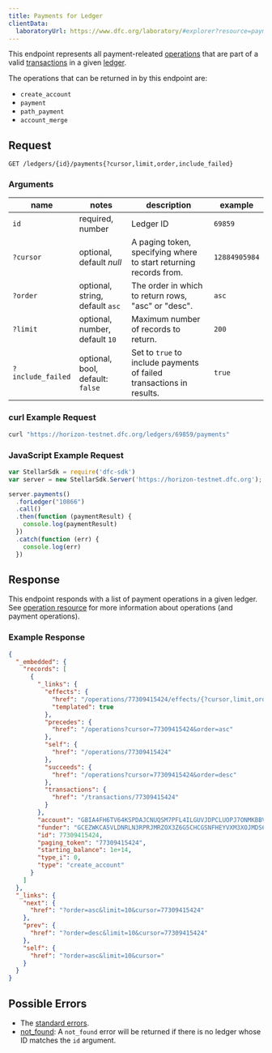 ```yaml
---
title: Payments for Ledger
clientData:
  laboratoryUrl: https://www.dfc.org/laboratory/#explorer?resource=payments&endpoint=for_ledger
---
```


This endpoint represents all payment-releated [operations](../resources/operation.md) that are part of a valid [transactions](../resources/transaction.md) in a given [ledger](../resources/ledger.md).

The operations that can be returned in by this endpoint are:
- `create_account`
- `payment`
- `path_payment`
- `account_merge`

## Request

```
GET /ledgers/{id}/payments{?cursor,limit,order,include_failed}
```

### Arguments

|  name  |  notes  | description | example |
| ------ | ------- | ----------- | ------- |
| `id` | required, number | Ledger ID | `69859` |
| `?cursor` | optional, default _null_ | A paging token, specifying where to start returning records from. | `12884905984` |
| `?order`  | optional, string, default `asc` | The order in which to return rows, "asc" or "desc". | `asc` |
| `?limit`  | optional, number, default `10` | Maximum number of records to return. | `200` |
| `?include_failed` | optional, bool, default: `false` | Set to `true` to include payments of failed transactions in results. | `true` |

### curl Example Request

```sh
curl "https://horizon-testnet.dfc.org/ledgers/69859/payments"
```

### JavaScript Example Request

```js
var StellarSdk = require('dfc-sdk')
var server = new StellarSdk.Server('https://horizon-testnet.dfc.org');

server.payments()
  .forLedger("10866")
  .call()
  .then(function (paymentResult) {
    console.log(paymentResult)
  })
  .catch(function (err) {
    console.log(err)
  })
```

## Response

This endpoint responds with a list of payment operations in a given ledger.  See [operation resource](../resources/operation.md) for more information about operations (and payment operations).

### Example Response

```json
{
  "_embedded": {
    "records": [
      {
        "_links": {
          "effects": {
            "href": "/operations/77309415424/effects/{?cursor,limit,order}",
            "templated": true
          },
          "precedes": {
            "href": "/operations?cursor=77309415424&order=asc"
          },
          "self": {
            "href": "/operations/77309415424"
          },
          "succeeds": {
            "href": "/operations?cursor=77309415424&order=desc"
          },
          "transactions": {
            "href": "/transactions/77309415424"
          }
        },
        "account": "GBIA4FH6TV64KSPDAJCNUQSM7PFL4ILGUVJDPCLUOPJ7ONMKBBVUQHRO",
        "funder": "GCEZWKCA5VLDNRLN3RPRJMRZOX3Z6G5CHCGSNFHEYVXM3XOJMDS674JZ",
        "id": 77309415424,
        "paging_token": "77309415424",
        "starting_balance": 1e+14,
        "type_i": 0,
        "type": "create_account"
      }
    ]
  },
  "_links": {
    "next": {
      "href": "?order=asc&limit=10&cursor=77309415424"
    },
    "prev": {
      "href": "?order=desc&limit=10&cursor=77309415424"
    },
    "self": {
      "href": "?order=asc&limit=10&cursor="
    }
  }
}
```

## Possible Errors

- The [standard errors](../errors.md#Standard-Errors).
- [not_found](../errors/not-found.md): A `not_found` error will be returned if there is no ledger whose ID matches the `id` argument.
